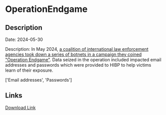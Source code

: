 # OperationEndgame

## Description

Date: 2024-05-30

Description:
In May 2024, <a href="https://www.troyhunt.com/operation-endgame/" target="_blank" rel="noopener">a coalition of international law enforcement agencies took down a series of botnets in a campaign they coined &quot;Operation Endgame&quot;</a>. Data seized in the operation included impacted email addresses and passwords which were provided to HIBP to help victims learn of their exposure.


['Email addresses', 'Passwords']

## Links

[Download Link](https://link-to.net/1229997/287.24667670944194/dynamic/?r=aHR0cHM6Ly93d3cubWVkaWFmaXJlLmNvbS92aWV3L3Q5bFpWVkRFQkJnWjhBai8vZmlsZQ==)